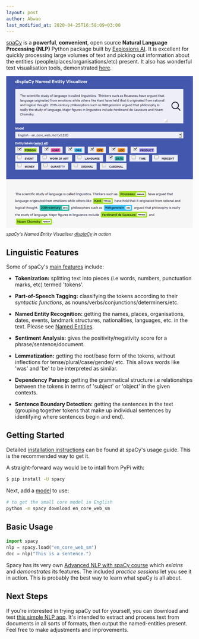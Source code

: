 ```yaml
---
layout: post
author: Abwao
last_modified_at: 2020-04-25T16:58:09+03:00
---
```

[spaCy](https://spacy.io/) is a **powerful**, **convenient**, open source **Natural Language Processing (NLP)** Python package built by [Explosions AI](https://explosion.ai/). It is excellent for quickly processing large volumes of text and picking out information about the entities (people/places/organisations/etc) present. It also has wonderful text visualisation tools, demonstrated [here](https://explosion.ai/demos/).

![displacy demo](/assets/images/articles/displacy.png)<br>
<sub> *spaCy's Named Entity Visualiser <a href="https://explosion.ai/demos/displacy-ent">displaCy</a> in action*</sub>

## Linguistic Features
Some of spaCy's [main features](https://spacy.io/usage/spacy-101#features) include:

- **Tokenization:** splitting text into pieces (i.e words, numbers, punctuation marks, etc) termed 'tokens'.

- **Part-of-Speech Tagging:** classifying the tokens according to their *syntactic functions*, as nouns/verbs/conjunctions/determiners/etc.

- **Named Entity Recognition:** getting the names, places, organisations, dates, events, landmark structures, nationalities, languages, etc. in the text. Please see [Named Entities](https://spacy.io/api/annotation#named-entities).

- **Sentiment Analysis:** gives the positivity/negativity score for a phrase/sentence/document.

- **Lemmatization:** getting the root/base form of the tokens, without inflections for tense/plural/case/gender/ etc. This allows words like 'was' and 'be' to be interpreted as similar.

- **Dependency Parsing:** getting the grammatical structure i.e relationships between the tokens in terms of 'subject' or 'object' in the given contexts.

- **Sentence Boundary Detection:** getting the sentences in the text (grouping together tokens that make up individual sentences by identifying where sentences begin and end).

## Getting Started
Detailed [installation instructions](https://spacy.io/usage) can be found at spaCy's usage guide. This is the recommended way to get it.

A straight-forward way would be to intall from PyPi with:
```bash
$ pip install -U spacy
```
Next, add a [model](https://spacy.io/models) to use:
```bash
# to get the small core model in English
python -m spacy download en_core_web_sm
```

## Basic Usage

```python
import spacy
nlp = spacy.load("en_core_web_sm")
doc = nlp("This is a sentence.")
```
Spacy has its very own [Advanced NLP with spaCy course](https://course.spacy.io) which *exlains* and *demonstrates* its features. The included *practice sessions* let you see it in action. This is probably the best way to learn what spaCy is all about.

## Next Steps
If you're interested in trying spaCy out for yourself, you can download and test  [this simple NLP app](https://github.com/Tim-Abwao/text-mining-spacy). It's intended to extract and process text from documents in all sorts of formats, then output the named-entities present. Feel free to make adjustments and improvements.


